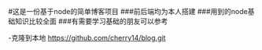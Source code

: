 #这是一份基于node的简单博客项目
###前后端均为本人搭建
###用到的node基础知识比较全面
###有需要学习基础的朋友可以参考


-克隆到本地
https://github.com/cherry14/blog.git


